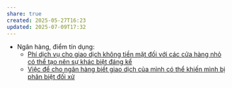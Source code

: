 ```yaml
---
share: true
created: 2025-05-27T16:23
updated: 2025-07-09T17:32
---
```

- Ngân hàng, điểm tín dụng: 
    - [Phí dịch vụ cho giao dịch không tiền mặt đối với các cửa hàng nhỏ có thể tạo nên sự khác biệt đáng kể](../T%E1%BB%95%20ch%E1%BB%A9c%20t%C3%A0i%20ch%C3%ADnh/T%E1%BB%95%20ch%E1%BB%A9c%20t%C3%ADn%20d%E1%BB%A5ng/Ng%C3%A2n%20h%C3%A0ng,%20%C4%91i%E1%BB%83m%20t%C3%ADn%20d%E1%BB%A5ng/Ph%C3%AD%20d%E1%BB%8Bch%20v%E1%BB%A5%20cho%20giao%20d%E1%BB%8Bch%20kh%C3%B4ng%20ti%E1%BB%81n%20m%E1%BA%B7t%20%C4%91%E1%BB%91i%20v%E1%BB%9Bi%20c%C3%A1c%20c%E1%BB%ADa%20h%C3%A0ng%20nh%E1%BB%8F%20c%C3%B3%20th%E1%BB%83%20t%E1%BA%A1o%20n%C3%AAn%20s%E1%BB%B1%20kh%C3%A1c%20bi%E1%BB%87t%20%C4%91%C3%A1ng%20k%E1%BB%83.md)
    - [Việc để cho ngân hàng biết giao dịch của mình có thể khiến mình bị phân biệt đối xử](../T%E1%BB%95%20ch%E1%BB%A9c%20t%C3%A0i%20ch%C3%ADnh/T%E1%BB%95%20ch%E1%BB%A9c%20t%C3%ADn%20d%E1%BB%A5ng/Ng%C3%A2n%20h%C3%A0ng,%20%C4%91i%E1%BB%83m%20t%C3%ADn%20d%E1%BB%A5ng/Vi%E1%BB%87c%20%C4%91%E1%BB%83%20cho%20ng%C3%A2n%20h%C3%A0ng%20bi%E1%BA%BFt%20giao%20d%E1%BB%8Bch%20c%E1%BB%A7a%20m%C3%ACnh%20c%C3%B3%20th%E1%BB%83%20khi%E1%BA%BFn%20m%C3%ACnh%20b%E1%BB%8B%20ph%C3%A2n%20bi%E1%BB%87t%20%C4%91%E1%BB%91i%20x%E1%BB%AD.md)


